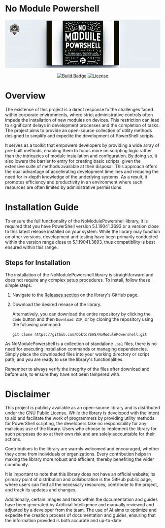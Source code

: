 # No Module Powershell
![Image by OpenAI](https://github.com/DoktorSAS/NoModulePowershell/blob/main/NoModulePowershellBanner.png)


<div id="header" align="center">
  
  [![Build Badge](https://img.shields.io/badge/NoModulePowershell-BUILD-brightgreen?style=for-the-badge&logo=powershell)](#)
  [![License](https://img.shields.io/badge/LICENSE-GPL--3.0-blue?style=for-the-badge&logo=appveyor)](Your-link-to-license-page)

</div>


# Overview
The existence of this project is a direct response to the challenges faced within corporate environments, where strict administrative controls often impede the installation of new modules on devices. This restriction can lead to significant delays in development processes and the completion of tasks. The project aims to provide an open-source collection of utility methods designed to simplify and expedite the development of PowerShell scripts.

It serves as a toolkit that empowers developers by providing a wide array of pre-built methods, enabling them to focus more on scripting logic rather than the intricacies of module installation and configuration. By doing so, it also lowers the barrier to entry for creating basic scripts, given the extensive suite of methods available at their disposal. This approach offers the dual advantage of accelerating development timelines and reducing the need for in-depth knowledge of the underlying systems. As a result, it promotes efficiency and productivity in an environment where such resources are often limited by administrative permissions.

# Installation Guide

To ensure the full functionality of the NoModulePowershell library, it is required that you have PowerShell version 5.1.19041.3693 or a version close to this latest release installed on your system. While the library may function on other versions, development and testing have been primarily conducted within the version range close to 5.1.19041.3693, thus compatibility is best ensured within this range.

## Steps for Installation

The installation of the NoModulePowershell library is straightforward and does not require any complex setup procedures. To install, follow these simple steps:

1. Navigate to the [Releases section](Your-GitHub-Link-to-Releases) on the library's GitHub page.
2. Download the desired release of the library.
   
   Alternatively, you can download the entire repository by clicking the `Code` button and then `Download ZIP`, or by cloning the repository using the following command:

   `git clone https://github.com/DoktorSAS/NoModulePowershell.git`
   
As NoModulePowershell is a collection of standalone `.ps1` files, there is no need for executing installation commands or managing dependencies. Simply place the downloaded files into your working directory or script path, and you are ready to use the library's functionalities.
  
Remember to always verify the integrity of the files after download and before use, to ensure they have not been tampered with.




# Disclaimer

This project is publicly available as an open-source library and is distributed under the GNU Public License. While the library is developed with the intent to aid and facilitate the work of programmers by providing utility methods for PowerShell scripting, the developers take no responsibility for any malicious use of the library. Users who choose to implement the library for such purposes do so at their own risk and are solely accountable for their actions.

Contributions to the library are warmly welcomed and encouraged, whether they come from individuals or organizations. Every contribution helps in making the library more robust and efficient, thereby benefiting the wider community.

It is important to note that this library does not have an official website; its primary point of distribution and collaboration is the GitHub public page, where users can find all the necessary resources, contribute to the project, and track its updates and changes.

Additionally, certain images and texts within the documentation and guides have been generated by Artificial Intelligence and manually reviewed and adjusted by a developer from the team. The use of AI aims to optimize and expedite the creation process of documentation and guides, ensuring that the information provided is both accurate and up-to-date.

